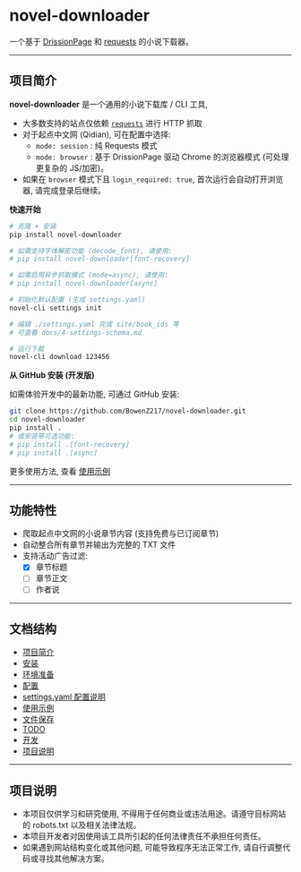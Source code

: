 # novel-downloader

一个基于 [DrissionPage](https://www.drissionpage.cn) 和 [requests](https://github.com/psf/requests) 的小说下载器。

---

## 项目简介

**novel-downloader** 是一个通用的小说下载库 / CLI 工具,
- 大多数支持的站点仅依赖 [`requests`](https://github.com/psf/requests) 进行 HTTP 抓取
- 对于起点中文网 (Qidian), 可在配置中选择:
  - `mode: session` : 纯 Requests 模式
  - `mode: browser`  : 基于 DrissionPage 驱动 Chrome 的浏览器模式 (可处理更复杂的 JS/加密)。
- 如果在 `browser` 模式下且 `login_required: true`, 首次运行会自动打开浏览器, 请完成登录后继续。

**快速开始**

```bash
# 克隆 + 安装
pip install novel-downloader

# 如需支持字体解密功能 (decode_font), 请使用:
# pip install novel-downloader[font-recovery]

# 如需启用异步抓取模式 (mode=async), 请使用:
# pip install novel-downloader[async]

# 初始化默认配置 (生成 settings.yaml)
novel-cli settings init

# 编辑 ./settings.yaml 完成 site/book_ids 等
# 可查看 docs/4-settings-schema.md

# 运行下载
novel-cli download 123456
```

**从 GitHub 安装 (开发版)**

如需体验开发中的最新功能, 可通过 GitHub 安装:

```bash
git clone https://github.com/BowenZ217/novel-downloader.git
cd novel-downloader
pip install .
# 或安装带可选功能:
# pip install .[font-recovery]
# pip install .[async]
```

更多使用方法, 查看 [使用示例](https://github.com/BowenZ217/novel-downloader/blob/main/docs/5-usage-examples.md)

---

## 功能特性

- 爬取起点中文网的小说章节内容 (支持免费与已订阅章节)
- 自动整合所有章节并输出为完整的 TXT 文件
- 支持活动广告过滤:
  - [x] 章节标题
  - [ ] 章节正文
  - [ ] 作者说

---

## 文档结构

- [项目简介](#项目简介)
- [安装](https://github.com/BowenZ217/novel-downloader/blob/main/docs/1-installation.md)
- [环境准备](https://github.com/BowenZ217/novel-downloader/blob/main/docs/2-environment-setup.md)
- [配置](https://github.com/BowenZ217/novel-downloader/blob/main/docs/3-configuration.md)
- [settings.yaml 配置说明](https://github.com/BowenZ217/novel-downloader/blob/main/docs/4-settings-schema.md)
- [使用示例](https://github.com/BowenZ217/novel-downloader/blob/main/docs/5-usage-examples.md)
- [文件保存](https://github.com/BowenZ217/novel-downloader/blob/main/docs/file-saving.md)
- [TODO](https://github.com/BowenZ217/novel-downloader/blob/main/docs/todo.md)
- [开发](https://github.com/BowenZ217/novel-downloader/blob/main/docs/develop.md)
- [项目说明](#项目说明)

---

## 项目说明

- 本项目仅供学习和研究使用, 不得用于任何商业或违法用途。请遵守目标网站的 robots.txt 以及相关法律法规。
- 本项目开发者对因使用该工具所引起的任何法律责任不承担任何责任。
- 如果遇到网站结构变化或其他问题, 可能导致程序无法正常工作, 请自行调整代码或寻找其他解决方案。
